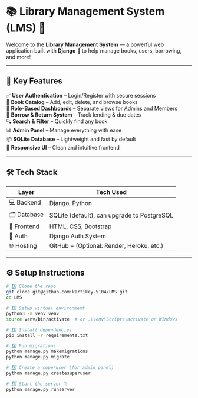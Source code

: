# 📚 Library Management System (LMS) 🚀

Welcome to the **Library Management System** — a powerful web application built with **Django** 🐍 to help manage books, users, borrowing, and more!

---

## 🧠 Key Features

✅ **User Authentication** – Login/Register with secure sessions  
📖 **Book Catalog** – Add, edit, delete, and browse books  
👥 **Role-Based Dashboards** – Separate views for Admins and Members  
📅 **Borrow & Return System** – Track lending & due dates  
🔍 **Search & Filter** – Quickly find any book  
📊 **Admin Panel** – Manage everything with ease  
📦 **SQLite Database** – Lightweight and fast by default  
🎨 **Responsive UI** – Clean and intuitive frontend

---

## 🛠️ Tech Stack

| Layer       | Tech Used                  |
|-------------|----------------------------|
| 💻 Backend  | Django, Python             |
| 🗂️ Database | SQLite (default), can upgrade to PostgreSQL |
| 🎨 Frontend | HTML, CSS, Bootstrap       |
| 🔐 Auth     | Django Auth System         |
| 🌐 Hosting  | GitHub + (Optional: Render, Heroku, etc.) |

---

## ⚙️ Setup Instructions

```bash
# 1️⃣ Clone the repo
git clone git@github.com:kartikey-5104/LMS.git
cd LMS

# 2️⃣ Setup virtual environment
python3 -m venv venv
source venv/bin/activate  # or .\venv\Scripts\activate on Windows

# 3️⃣ Install dependencies
pip install -r requirements.txt

# 4️⃣ Run migrations
python manage.py makemigrations
python manage.py migrate

# 5️⃣ Create a superuser (for admin panel)
python manage.py createsuperuser

# 6️⃣ Start the server 🚀
python manage.py runserver
